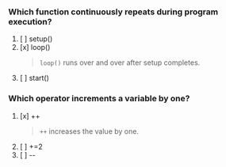 ### Which function continuously repeats during program execution?
1. [ ] setup()
1. [x] loop()
    > `loop()` runs over and over after setup completes.
1. [ ] start()

### Which operator increments a variable by one?
1. [x] ++
    > `++` increases the value by one.
1. [ ] +=2
1. [ ] --
